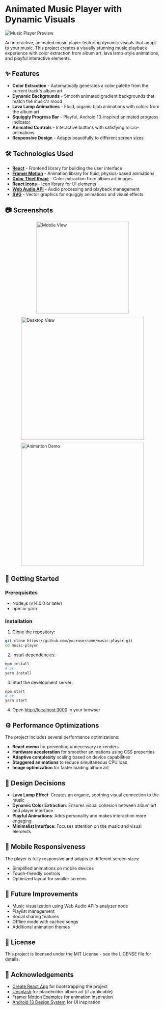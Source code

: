# Animated Music Player with Dynamic Visuals

![Music Player Preview](https://via.placeholder.com/800x400?text=Music+Player+Preview)

An interactive, animated music player featuring dynamic visuals that adapt to your music. This project creates a visually stunning music playback experience with color extraction from album art, lava lamp-style animations, and playful interactive elements.

## ✨ Features

- **Color Extraction** - Automatically generates a color palette from the current track's album art
- **Dynamic Backgrounds** - Smooth animated gradient backgrounds that match the music's mood
- **Lava Lamp Animations** - Fluid, organic blob animations with colors from the album art
- **Squiggly Progress Bar** - Playful, Android 13-inspired animated progress indicator
- **Animated Controls** - Interactive buttons with satisfying micro-animations
- **Responsive Design** - Adapts beautifully to different screen sizes

## 🛠️ Technologies Used

- **[React](https://reactjs.org/)** - Frontend library for building the user interface
- **[Framer Motion](https://www.framer.com/motion/)** - Animation library for fluid, physics-based animations
- **[Color Thief React](https://www.npmjs.com/package/color-thief-react)** - Color extraction from album art images
- **[React Icons](https://react-icons.github.io/react-icons/)** - Icon library for UI elements
- **[Web Audio API](https://developer.mozilla.org/en-US/docs/Web/API/Web_Audio_API)** - Audio processing and playback management
- **[SVG](https://developer.mozilla.org/en-US/docs/Web/SVG)** - Vector graphics for squiggly animations and visual effects

## 📷 Screenshots

<div style="display: flex; gap: 10px; flex-wrap: wrap; justify-content: center;">
  <img src="https://via.placeholder.com/300x600?text=Mobile+View" width="300" alt="Mobile View" />
  <img src="https://via.placeholder.com/600x400?text=Desktop+View" width="400" alt="Desktop View" />
  <img src="https://via.placeholder.com/400x300?text=Animation+Demo" width="400" alt="Animation Demo" />
</div>

## 🚀 Getting Started

### Prerequisites

- Node.js (v14.0.0 or later)
- npm or yarn

### Installation

1. Clone the repository:
```bash
git clone https://github.com/yourusername/music-player.git
cd music-player
```

2. Install dependencies:
```bash
npm install
# or
yarn install
```

3. Start the development server:
```bash
npm start
# or
yarn start
```

4. Open [http://localhost:3000](http://localhost:3000) in your browser


## ⚙️ Performance Optimizations

The project includes several performance optimizations:

- **React.memo** for preventing unnecessary re-renders
- **Hardware acceleration** for smoother animations using CSS properties
- **Adaptive complexity** scaling based on device capabilities
- **Staggered animations** to reduce simultaneous CPU load
- **Image optimization** for faster loading album art

## 🎨 Design Decisions

- **Lava Lamp Effect**: Creates an organic, soothing visual connection to the music
- **Dynamic Color Extraction**: Ensures visual cohesion between album art and player interface
- **Playful Animations**: Adds personality and makes interaction more engaging
- **Minimalist Interface**: Focuses attention on the music and visual elements

## 📱 Mobile Responsiveness

The player is fully responsive and adapts to different screen sizes:
- Simplified animations on mobile devices
- Touch-friendly controls
- Optimized layout for smaller screens

## 🔮 Future Improvements

- Music visualization using Web Audio API's analyzer node
- Playlist management
- Social sharing features
- Offline mode with cached songs
- Additional animation themes

## 📄 License

This project is licensed under the MIT License - see the LICENSE file for details.

## 🙏 Acknowledgements

- [Create React App](https://create-react-app.dev/) for bootstrapping the project
- [Unsplash](https://unsplash.com) for placeholder album art (if applicable)
- [Framer Motion Examples](https://www.framer.com/motion/examples/) for animation inspiration
- [Android 13 Design System](https://material.io/blog/android-13-beta) for UI inspiration

